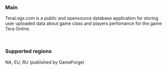 ### Main

TeraLogs.com is a public and opensource database application for storing user uploaded data about game class and players perfomance for the game Tera Online.

&nbsp;

### Supported regions

 NA, EU, RU (published by GameForge)
